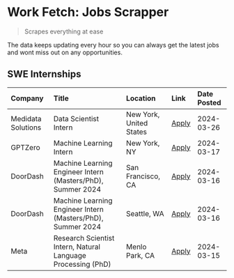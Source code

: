 # Work Fetch: Jobs Scrapper
> Scrapes everything at ease

The data keeps updating every hour so you can always get the latest jobs and wont miss out on any opportunities.

## SWE Internships
<!--START_SECTION:workfetch-->
| Company            | Title                                                        | Location                | Link                                                                                                                                                                                                                                                                 | Date Posted   |
|:-------------------|:-------------------------------------------------------------|:------------------------|:---------------------------------------------------------------------------------------------------------------------------------------------------------------------------------------------------------------------------------------------------------------------|:--------------|
| Medidata Solutions | Data Scientist Intern                                        | New York, United States | [Apply](https://www.linkedin.com/jobs/view/data-scientist-intern-at-medidata-solutions-3810253704?position=8&pageNum=0&refId=Wh81dXgmllKB5DQGQl46dA%3D%3D&trackingId=gYrOyv1pWpgKyerPND4vww%3D%3D&trk=public_jobs_jserp-result_search-card)                          | 2024-03-26    |
| GPTZero            | Machine Learning Intern                                      | New York, NY            | [Apply](https://www.linkedin.com/jobs/view/machine-learning-intern-at-gptzero-3860723963?position=7&pageNum=0&refId=Wh81dXgmllKB5DQGQl46dA%3D%3D&trackingId=wsiJImB8DiTqCE7lKlGvxA%3D%3D&trk=public_jobs_jserp-result_search-card)                                   | 2024-03-17    |
| DoorDash           | Machine Learning Engineer Intern (Masters/PhD), Summer 2024  | San Francisco, CA       | [Apply](https://www.linkedin.com/jobs/view/machine-learning-engineer-intern-masters-phd-summer-2024-at-doordash-3736457737?position=2&pageNum=0&refId=Wh81dXgmllKB5DQGQl46dA%3D%3D&trackingId=Pcb4YT8MNBoPxMXxxlvBow%3D%3D&trk=public_jobs_jserp-result_search-card) | 2024-03-16    |
| DoorDash           | Machine Learning Engineer Intern (Masters/PhD), Summer 2024  | Seattle, WA             | [Apply](https://www.linkedin.com/jobs/view/machine-learning-engineer-intern-masters-phd-summer-2024-at-doordash-3736455966?position=3&pageNum=0&refId=Wh81dXgmllKB5DQGQl46dA%3D%3D&trackingId=Mn1B2dFIqPvvyAJNcGkEpg%3D%3D&trk=public_jobs_jserp-result_search-card) | 2024-03-16    |
| Meta               | Research Scientist Intern, Natural Language Processing (PhD) | Menlo Park, CA          | [Apply](https://www.linkedin.com/jobs/view/research-scientist-intern-natural-language-processing-phd-at-meta-3858718375?position=9&pageNum=0&refId=Wh81dXgmllKB5DQGQl46dA%3D%3D&trackingId=hbsXJ0yzwVf1hStG9tfDfA%3D%3D&trk=public_jobs_jserp-result_search-card)    | 2024-03-15    |
<!--END_SECTION:workfetch-->
